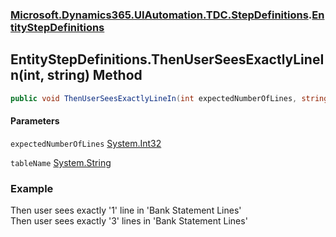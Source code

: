 ### [Microsoft.Dynamics365.UIAutomation.TDC.StepDefinitions](Microsoft.Dynamics365.UIAutomation.TDC.StepDefinitions.md 'Microsoft.Dynamics365.UIAutomation.TDC.StepDefinitions').[EntityStepDefinitions](EntityStepDefinitions.md 'Microsoft.Dynamics365.UIAutomation.TDC.StepDefinitions.EntityStepDefinitions')

## EntityStepDefinitions.ThenUserSeesExactlyLineIn(int, string) Method

```csharp
public void ThenUserSeesExactlyLineIn(int expectedNumberOfLines, string tableName);
```
#### Parameters

<a name='Microsoft.Dynamics365.UIAutomation.TDC.StepDefinitions.EntityStepDefinitions.ThenUserSeesExactlyLineIn(int,string).expectedNumberOfLines'></a>

`expectedNumberOfLines` [System.Int32](https://docs.microsoft.com/en-us/dotnet/api/System.Int32 'System.Int32')

<a name='Microsoft.Dynamics365.UIAutomation.TDC.StepDefinitions.EntityStepDefinitions.ThenUserSeesExactlyLineIn(int,string).tableName'></a>

`tableName` [System.String](https://docs.microsoft.com/en-us/dotnet/api/System.String 'System.String')

### Example
Then user sees exactly '1' line in 'Bank Statement Lines'  
Then user sees exactly '3' lines in 'Bank Statement Lines'